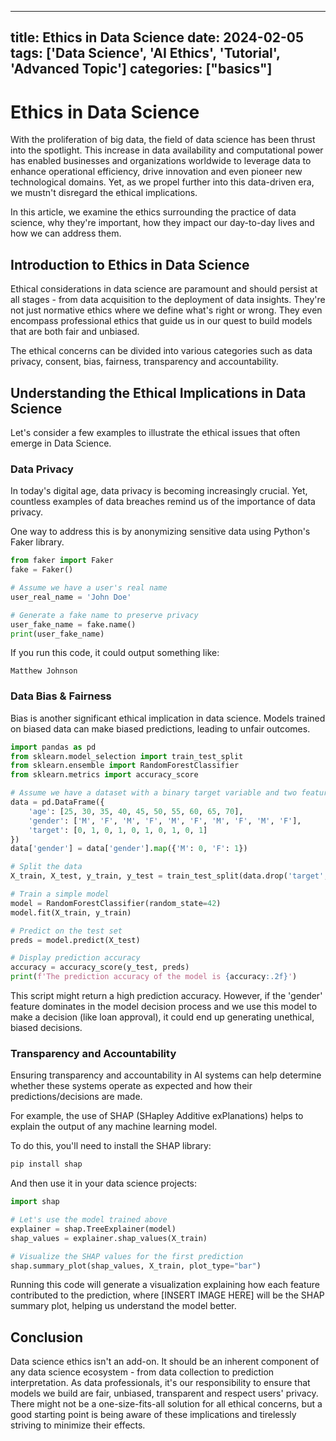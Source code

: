 
---
title: Ethics in Data Science
date: 2024-02-05
tags: ['Data Science', 'AI Ethics', 'Tutorial', 'Advanced Topic']
categories: ["basics"]
---


# Ethics in Data Science

With the proliferation of big data, the field of data science has been thrust into the spotlight. This increase in data availability and computational power has enabled businesses and organizations worldwide to leverage data to enhance operational efficiency, drive innovation and even pioneer new technological domains. Yet, as we propel further into this data-driven era, we mustn't disregard the ethical implications. 

In this article, we examine the ethics surrounding the practice of data science, why they're important, how they impact our day-to-day lives and how we can address them. 

## Introduction to Ethics in Data Science

Ethical considerations in data science are paramount and should persist at all stages - from data acquisition to the deployment of data insights. They're not just normative ethics where we define what's right or wrong. They even encompass professional ethics that guide us in our quest to build models that are both fair and unbiased. 

The ethical concerns can be divided into various categories such as data privacy, consent, bias, fairness, transparency and accountability.

## Understanding the Ethical Implications in Data Science

Let's consider a few examples to illustrate the ethical issues that often emerge in Data Science.

### Data Privacy

In today's digital age, data privacy is becoming increasingly crucial. Yet, countless examples of data breaches remind us of the importance of data privacy.

One way to address this is by anonymizing sensitive data using Python's Faker library.

```python
from faker import Faker
fake = Faker()

# Assume we have a user's real name
user_real_name = 'John Doe'

# Generate a fake name to preserve privacy
user_fake_name = fake.name()
print(user_fake_name)
```

If you run this code, it could output something like:

```
Matthew Johnson
```

### Data Bias & Fairness

Bias is another significant ethical implication in data science. Models trained on biased data can make biased predictions, leading to unfair outcomes.

```python
import pandas as pd
from sklearn.model_selection import train_test_split
from sklearn.ensemble import RandomForestClassifier
from sklearn.metrics import accuracy_score

# Assume we have a dataset with a binary target variable and two features (age and gender)
data = pd.DataFrame({
    'age': [25, 30, 35, 40, 45, 50, 55, 60, 65, 70],
    'gender': ['M', 'F', 'M', 'F', 'M', 'F', 'M', 'F', 'M', 'F'],
    'target': [0, 1, 0, 1, 0, 1, 0, 1, 0, 1]
})
data['gender'] = data['gender'].map({'M': 0, 'F': 1})

# Split the data
X_train, X_test, y_train, y_test = train_test_split(data.drop('target', axis=1), data['target'], test_size=0.2, random_state=42)

# Train a simple model
model = RandomForestClassifier(random_state=42)
model.fit(X_train, y_train)

# Predict on the test set
preds = model.predict(X_test)

# Display prediction accuracy
accuracy = accuracy_score(y_test, preds)
print(f'The prediction accuracy of the model is {accuracy:.2f}')
```

This script might return a high prediction accuracy. However, if the 'gender' feature dominates in the model decision process and we use this model to make a decision (like loan approval), it could end up generating unethical, biased decisions.

### Transparency and Accountability

Ensuring transparency and accountability in AI systems can help determine whether these systems operate as expected and how their predictions/decisions are made.

For example, the use of SHAP (SHapley Additive exPlanations) helps to explain the output of any machine learning model.

To do this, you'll need to install the SHAP library:

```bash
pip install shap
```

And then use it in your data science projects:

```python
import shap

# Let's use the model trained above
explainer = shap.TreeExplainer(model)
shap_values = explainer.shap_values(X_train)

# Visualize the SHAP values for the first prediction
shap.summary_plot(shap_values, X_train, plot_type="bar")
```

Running this code will generate a visualization explaining how each feature contributed to the prediction, where [INSERT IMAGE HERE] will be the SHAP summary plot, helping us understand the model better.

## Conclusion

Data science ethics isn't an add-on. It should be an inherent component of any data science ecosystem - from data collection to prediction interpretation. As data professionals, it's our responsibility to ensure that models we build are fair, unbiased, transparent and respect users' privacy. There might not be a one-size-fits-all solution for all ethical concerns, but a good starting point is being aware of these implications and tirelessly striving to minimize their effects.